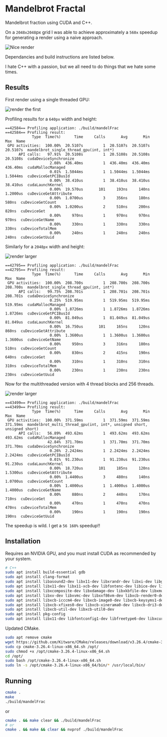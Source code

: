 # Mandelbrot Fractal

Mandelbrot fraction using CUDA and C++.

On a `2048x2048`px grid I was able to achieve approximately a `560x` speedup for generating a render using a naive approach.

![Nice render](imgs/render-nice.png)

Dependancies and build instructions are listed below.

I hate C++ with a passion, but we all need to do things that we hate some times.

## Results

First render using a single threaded GPU:

![render the first](imgs/render-edges-bad-zoom.png)

Profiling results for a `640px` width and height:

```plain
==42584== Profiling application: ./build/mandelFrac
==42584== Profiling result:
            Type  Time(%)      Time     Calls       Avg       Min       Max  Name
 GPU activities:  100.00%  20.5107s         1  20.5107s  20.5107s  20.5107s  mandelbrot_single_thread_gpu(int, int*)
      API calls:   97.91%  20.5108s         1  20.5108s  20.5108s  20.5108s  cudaDeviceSynchronize
                    2.08%  436.40ms         1  436.40ms  436.40ms  436.40ms  cudaMallocManaged
                    0.01%  1.5044ms         1  1.5044ms  1.5044ms  1.5044ms  cuDeviceGetPCIBusId
                    0.00%  38.410us         1  38.410us  38.410us  38.410us  cudaLaunchKernel
                    0.00%  19.570us       101     193ns     140ns  1.2000us  cuDeviceGetAttribute
                    0.00%  1.0700us         3     356ns     180ns     580ns  cuDeviceGetCount
                    0.00%  1.0200us         2     510ns     200ns     820ns  cuDeviceGet
                    0.00%     970ns         1     970ns     970ns     970ns  cuDeviceGetName
                    0.00%     330ns         1     330ns     330ns     330ns  cuDeviceTotalMem
                    0.00%     240ns         1     240ns     240ns     240ns  cuDeviceGetUuid
```

Similarly for a `2048px` width and height:

![render larger](imgs/render-2048-2048.png)

```plain
==42795== Profiling application: ./build/mandelFrac
==42795== Profiling result:
            Type  Time(%)      Time     Calls       Avg       Min       Max  Name
 GPU activities:  100.00%  208.700s         1  208.700s  208.700s  208.700s  mandelbrot_single_thread_gpu(int, int*)
      API calls:   99.75%  208.701s         1  208.701s  208.701s  208.701s  cudaDeviceSynchronize
                    0.25%  519.95ms         1  519.95ms  519.95ms  519.95ms  cudaMallocManaged
                    0.00%  1.8726ms         1  1.8726ms  1.8726ms  1.8726ms  cuDeviceGetPCIBusId
                    0.00%  81.049us         1  81.049us  81.049us  81.049us  cudaLaunchKernel
                    0.00%  16.750us       101     165ns     120ns     860ns  cuDeviceGetAttribute
                    0.00%  1.3600us         1  1.3600us  1.3600us  1.3600us  cuDeviceGetName
                    0.00%     950ns         3     316ns     180ns     510ns  cuDeviceGetCount
                    0.00%     830ns         2     415ns     190ns     640ns  cuDeviceGet
                    0.00%     310ns         1     310ns     310ns     310ns  cuDeviceTotalMem
                    0.00%     230ns         1     230ns     230ns     230ns  cuDeviceGetUuid
```

Now for the multithreaded version with 4 thread blocks and 256 threads.

![render larger](imgs/render-2048-2048-gpu.png)

```plain
==43499== Profiling application: ./build/mandelFrac
==43499== Profiling result:
            Type  Time(%)      Time     Calls       Avg       Min       Max  Name
 GPU activities:  100.00%  371.59ms         1  371.59ms  371.59ms  371.59ms  mandelbrot_multi_thread_gpu(int, int*, unsigned short, unsigned short)
      API calls:   56.89%  493.62ms         1  493.62ms  493.62ms  493.62ms  cudaMallocManaged
                   42.84%  371.70ms         1  371.70ms  371.70ms  371.70ms  cudaDeviceSynchronize
                    0.26%  2.2424ms         1  2.2424ms  2.2424ms  2.2424ms  cuDeviceGetPCIBusId
                    0.01%  91.230us         1  91.230us  91.230us  91.230us  cudaLaunchKernel
                    0.00%  18.720us       101     185ns     120ns  1.5300us  cuDeviceGetAttribute
                    0.00%  1.4400us         3     480ns     140ns  1.0700us  cuDeviceGetCount
                    0.00%  1.4000us         1  1.4000us  1.4000us  1.4000us  cuDeviceGetName
                    0.00%     880ns         2     440ns     170ns     710ns  cuDeviceGet
                    0.00%     470ns         1     470ns     470ns     470ns  cuDeviceTotalMem
                    0.00%     190ns         1     190ns     190ns     190ns  cuDeviceGetUuid
```

The speedup is wild. I get a `56 160%` speedup!!

## Installation

Requires an NVIDIA GPU, and you must install CUDA as recommended by your system.

```bash
# C++ 
sudo apt install build-essential gdb
sudo apt install clang-format
sudo apt install libasound2-dev libx11-dev libxrandr-dev libxi-dev libgl1-mesa-dev libglu1-mesa-dev libxcursor-dev libxinerama-dev
sudo apt install libx11-dev libx11-xcb-dev libfontenc-dev libice-dev libsm-dev libxau-dev libxaw7-dev
sudo apt install libxcomposite-dev libxdamage-dev libxkbfile-dev libxmuu-dev libxres-dev libxss-dev libxtst-dev 
sudo apt install libxv-dev libxvmc-dev libxxf86vm-dev libxcb-render0-dev libxcb-render-util0-dev libxcb-xkb-dev 
sudo apt install libxcb-icccm4-dev libxcb-image0-dev libxcb-keysyms1-dev libxcb-randr0-dev libxcb-shape0-dev libxcb-sync-dev 
sudo apt install libxcb-xfixes0-dev libxcb-xinerama0-dev libxcb-dri3-dev uuid-dev libxcb-cursor-dev
sudo apt install libxcb-util-dev libxcb-util0-dev
sudo apt install pkg-config
sudo apt install libx11-dev libfontconfig1-dev libfreetype6-dev libxcursor-dev libxfixes-dev libxft-dev libxi-dev libxrandr-dev libxrender-dev
```

Updated CMake.

```bash
sudo apt remove cmake
wget https://github.com/Kitware/CMake/releases/download/v3.26.4/cmake-3.26.4-linux-x86_64.sh
sudo cp cmake-3.26.4-linux-x86_64.sh /opt/
sudo chmod +x /opt/cmake-3.26.4-linux-x86_64.sh
cd /opt/
sudo bash /opt/cmake-3.26.4-linux-x86_64.sh
sudo ln -s /opt/cmake-3.26.4-linux-x86_64/bin/* /usr/local/bin/

```

## Running

```bash
cmake .
make
./build/mandelFrac
```

or

```bash
cmake . && make clear && ./build/mandelFrac
# or
cmake . && make && clear && nvprof ./build/mandelFrac
```
